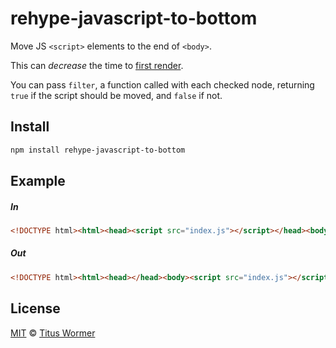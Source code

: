 <!--This file is generated by `build-packages.js`-->

# rehype-javascript-to-bottom

Move JS `<script>` elements to the end of `<body>`.

This can _decrease_ the time to [first
render](https://developer.yahoo.com/performance/rules.html#js_bottom).

You can pass `filter`, a function called with each checked node,
returning `true` if the script should be moved, and `false` if not.

## Install

```sh
npm install rehype-javascript-to-bottom
```

## Example

##### In

```html
<!DOCTYPE html><html><head><script src="index.js"></script></head><body></body></html>
```

##### Out

```html
<!DOCTYPE html><html><head></head><body><script src="index.js"></script></body></html>
```

## License

[MIT](https://github.com/wooorm/rehype-minify/blob/master/LICENSE) © [Titus Wormer](http://wooorm.com)
